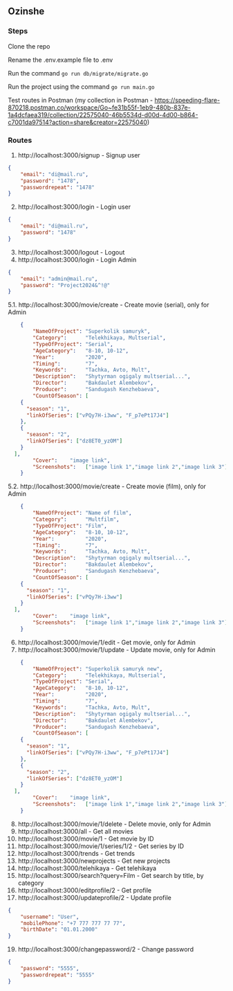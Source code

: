 ## Ozinshe

### Steps 

Clone the repo

Rename the .env.example file to .env

Run the command `go run db/migrate/migrate.go` 

Run the project using the command `go run main.go`

Test routes in Postman (my collection in Postman - https://speeding-flare-870218.postman.co/workspace/Go~fe31b55f-1eb9-480b-837e-1a4dcfaea319/collection/22575040-46b5534d-d00d-4d00-b864-c7001da97514?action=share&creator=22575040)

### Routes
1. http://localhost:3000/signup - Signup user
```json
{
    "email": "di@mail.ru",
    "password": "1478",
    "passwordrepeat": "1478"
}
```
2. http://localhost:3000/login - Login user
```json
{
    "email": "di@mail.ru",
    "password": "1478"
}
```
3. http://localhost:3000/logout - Logout
4. http://localhost:3000/login - Login Admin
```json
{
    "email": "admin@mail.ru",
    "password": "Project2024&^!@"
}
```
5.1. http://localhost:3000/movie/create - Create movie (serial), only for Admin
```json
    {
        "NameOfProject": "Superkolik samuryk",
        "Category":      "Telekhikaya, Multserial",
        "TypeOfProject": "Serial",
        "AgeCategory":   "8-10, 10-12",
        "Year":          "2020",
        "Timing":        "7",
        "Keywords":      "Tachka, Avto, Mult",
        "Description":   "Shytyrman ogigaly multserial...",
        "Director":      "Bakdaulet Alembekov",
        "Producer":      "Sandugash Kenzhebaeva",
        "CountOfSeason": [
    {
      "season": "1",
      "linkOfSeries": ["vPQy7H-i3ww", "F_p7ePt17J4"]
    },
    {
      "season": "2",
      "linkOfSeries": ["dz8ET0_yzOM"]
    }
  ],
        "Cover":    "image link",
        "Screenshots":   ["image link 1","image link 2","image link 3"]
    }
```
5.2. http://localhost:3000/movie/create - Create movie (film), only for Admin
```json
    {
        "NameOfProject": "Name of film",
        "Category":      "Multfilm",
        "TypeOfProject": "Film",
        "AgeCategory":   "8-10, 10-12",
        "Year":          "2020",
        "Timing":        "7",
        "Keywords":      "Tachka, Avto, Mult",
        "Description":   "Shytyrman ogigaly multserial...",
        "Director":      "Bakdaulet Alembekov",
        "Producer":      "Sandugash Kenzhebaeva",
        "CountOfSeason": [
    {
      "season": "1",
      "linkOfSeries": ["vPQy7H-i3ww"]
    }
  ],
        "Cover":    "image link",
        "Screenshots":   ["image link 1","image link 2","image link 3"]
    }
```
6. http://localhost:3000/movie/1/edit - Get movie, only for Admin
7. http://localhost:3000/movie/1/update - Update movie, only for Admin
```json
    {
        "NameOfProject": "Superkolik samuryk new",
        "Category":      "Telekhikaya, Multserial",
        "TypeOfProject": "Serial",
        "AgeCategory":   "8-10, 10-12",
        "Year":          "2020",
        "Timing":        "7",
        "Keywords":      "Tachka, Avto, Mult",
        "Description":   "Shytyrman ogigaly multserial...",
        "Director":      "Bakdaulet Alembekov",
        "Producer":      "Sandugash Kenzhebaeva",
        "CountOfSeason": [
    {
      "season": "1",
      "linkOfSeries": ["vPQy7H-i3ww", "F_p7ePt17J4"]
    },
    {
      "season": "2",
      "linkOfSeries": ["dz8ET0_yzOM"]
    }
  ],
        "Cover":    "image link",
        "Screenshots":   ["image link 1","image link 2","image link 3"]
    }
```
8. http://localhost:3000/movie/1/delete - Delete movie, only for Admin
9. http://localhost:3000/all - Get all movies
10. http://localhost:3000/movie/1 - Get movie by ID
11. http://localhost:3000/movie/1/series/1/2 - Get series by ID
12. http://localhost:3000/trends - Get trends
13. http://localhost:3000/newprojects - Get new projects
14. http://localhost:3000/telehikaya - Get telehikaya
15. http://localhost:3000/search?query=Film - Get search by title, by category
16. http://localhost:3000/editprofile/2 - Get profile
17. http://localhost:3000/updateprofile/2 - Update profile
```json
{
    "username": "User",
    "mobilePhone": "+7 777 777 77 77",
    "birthDate": "01.01.2000"    
}
```
19. http://localhost:3000/changepassword/2 - Change password
```json
{
    "password": "5555",
    "passwordrepeat": "5555"
}
```
   
